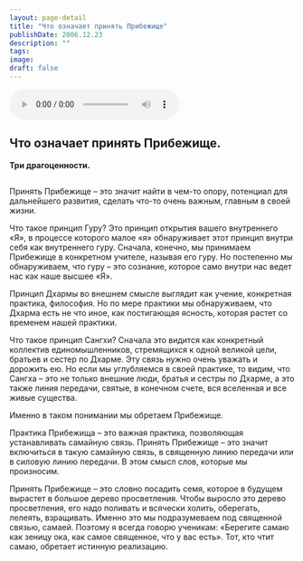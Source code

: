 ```yaml
---
layout: page-detail
title: "Что означает принять Прибежище"
publishDate: 2006.12.23
description: ""
tags:
image:
draft: false
---
```


<audio title="2006.12.23 - Что означает принять Прибежище.mp3" src="/upload/iblock/331/33173a8de38910137932713ea7ed1d0c.mp3" controls=""></audio>

## **Что означает принять Прибежище.**  
**Три драгоценности.**

##   
##   
 Принять Прибежище – это значит найти в чем-то опору, потенциал для дальнейшего развития, сделать что-то очень важным, главным в своей жизни.

 Что такое принцип Гуру? Это принцип открытия вашего внутреннего «Я», в процессе которого малое «я» обнаруживает этот принцип внутри себя как внутреннего гуру. Сначала, конечно, мы принимаем Прибежище в конкретном учителе, называя его гуру. Но постепенно мы обнаруживаем, что гуру – это сознание, которое само внутри нас ведет нас как наше высшее «Я».

 Принцип Дхармы во внешнем смысле выглядит как учение, конкретная практика, философия. Но по мере практики мы обнаруживаем, что Дхарма есть не что иное, как постигающая ясность, которая растет со временем нашей практики.

 Что такое принцип Сангхи? Сначала это видится как конкретный коллектив единомышленников, стремящихся к одной великой цели, братьев и сестер по Дхарме. Эту связь нужно очень уважать и дорожить ею. Но если мы углубляемся в своей практике, то видим, что Сангха – это не только внешние люди, братья и сестры по Дхарме, а это также линия передачи, святые, в конечном счете, вся вселенная и все живые существа.

 Именно в таком понимании мы обретаем Прибежище.

 Практика Прибежища – это важная практика, позволяющая устанавливать самайную связь. Принять Прибежище – это значит включиться в такую самайную связь, в священную линию передачи или в силовую линию передачи. В этом смысл слов, которые мы произносим.

 Принять Прибежище – это словно посадить семя, которое в будущем вырастет в большое дерево просветления. Чтобы выросло это дерево просветления, его надо поливать и всячески холить, оберегать, лелеять, взращивать. Именно это мы подразумеваем под священной связью, самаей. Поэтому я всегда говорю ученикам: «Берегите самаю как зеницу ока, как самое священное, что у вас есть». Тот, кто чтит самаю, обретает истинную реализацию.
  
  
